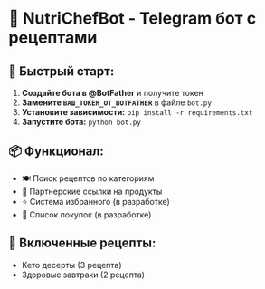 # 🤖 NutriChefBot - Telegram бот с рецептами

## 🚀 Быстрый старт:

1. **Создайте бота в @BotFather** и получите токен
2. **Замените `ВАШ_ТОКЕН_ОТ_BOTFATHER`** в файле `bot.py`
3. **Установите зависимости:** `pip install -r requirements.txt`
4. **Запустите бота:** `python bot.py`

## 📦 Функционал:
- 🍽️ Поиск рецептов по категориям
- 🛒 Партнерские ссылки на продукты
- ⭐ Система избранного (в разработке)
- 🛒 Список покупок (в разработке)

## 🍫 Включенные рецепты:
- Кето десерты (3 рецепта)
- Здоровые завтраки (2 рецепта)

